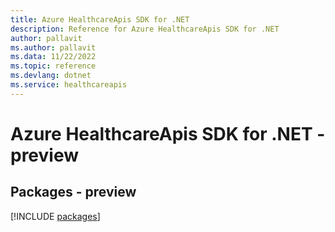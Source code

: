 ```yaml
---
title: Azure HealthcareApis SDK for .NET
description: Reference for Azure HealthcareApis SDK for .NET
author: pallavit
ms.author: pallavit
ms.data: 11/22/2022
ms.topic: reference
ms.devlang: dotnet
ms.service: healthcareapis
---
```

# Azure HealthcareApis SDK for .NET - preview
## Packages - preview
[!INCLUDE [packages](healthcareapis-index.md)]